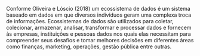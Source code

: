 

<p>
        Conforme Oliveira e Lóscio (2018) um ecossistema de dados é um sistema baseado em dados em que diversos indivíduos geram uma complexa troca de informações. Ecossistemas de dados são utilizados para coletar, colecionar, armazenar, analisar, transformar e processar dados e fornecem às empresas, instituições e pessoas dados nos quais elas necessitam para compreender seus desafios e tomar melhores decisões em diferentes áreas como finanças, marketing, operações, gestão pública entre outras.
      </p>